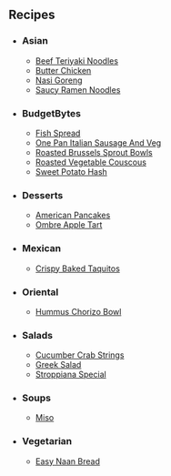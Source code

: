 ## Recipes
- ### Asian ###
  - [Beef Teriyaki Noodles](Asian/Beef_Teriyaki_Noodles.md)
  - [Butter Chicken](Asian/Butter_Chicken.md)
  - [Nasi Goreng](Asian/Nasi_Goreng.md)
  - [Saucy Ramen Noodles](Asian/Saucy_Ramen_Noodles.md)

- ### BudgetBytes ###
  - [Fish Spread](BudgetBytes/Fish_Spread.md)
  - [One Pan Italian Sausage And Veg](BudgetBytes/One_Pan_Italian_Sausage_And_Veg.md)
  - [Roasted Brussels Sprout Bowls](BudgetBytes/Roasted_Brussels_Sprout_Bowls.md)
  - [Roasted Vegetable Couscous](BudgetBytes/Roasted_Vegetable_Couscous.md)
  - [Sweet Potato Hash](BudgetBytes/Sweet_potato_hash.md)

- ### Desserts ###
  - [American Pancakes](Desserts/American_Pancakes.md)
  - [Ombre Apple Tart](Desserts/Ombre_Apple_Tart.md)

- ### Mexican ###
  - [Crispy Baked Taquitos](Mexican/Crispy_Baked_Taquitos.md)

- ### Oriental ###
  - [Hummus Chorizo Bowl](Oriental/Hummus_Chorizo_Bowl.md)

- ### Salads ###
  - [Cucumber Crab Strings](Salads/Cucumber_Crab_Strings.md)
  - [Greek Salad](Salads/Greek_Salad.md)
  - [Stroppiana Special](Salads/Stroppiana_Special.md)

- ### Soups ###
  - [Miso](Soups/Miso.md)

- ### Vegetarian ###
  - [Easy Naan Bread](Vegetarian/Easy_Naan_Bread.md)
